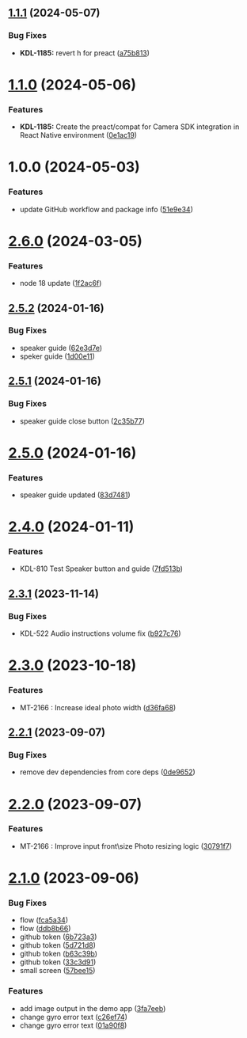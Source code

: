 ## [1.1.1](https://github.com/3dlook-me/camera-widget-react/compare/v1.1.0...v1.1.1) (2024-05-07)


### Bug Fixes

* **KDL-1185:** revert h for preact ([a75b813](https://github.com/3dlook-me/camera-widget-react/commit/a75b8137d677bba65b80c1698becc95cb5f37db4))

# [1.1.0](https://github.com/3dlook-me/camera-widget-react/compare/v1.0.0...v1.1.0) (2024-05-06)


### Features

* **KDL-1185:** Create the preact/compat for Camera SDK integration in React Native environment ([0e1ac19](https://github.com/3dlook-me/camera-widget-react/commit/0e1ac19959ffd51cea4459c4ddee888cb14a1b8f))

# 1.0.0 (2024-05-03)


### Features

* update GitHub workflow and package info ([51e9e34](https://github.com/3dlook-me/camera-widget-react/commit/51e9e34c008d8a86530c61774b37793e57f1d31e))

# [2.6.0](https://github.com/3dlook-me/widget-camera/compare/v2.5.2...v2.6.0) (2024-03-05)


### Features

* node 18 update ([1f2ac6f](https://github.com/3dlook-me/widget-camera/commit/1f2ac6f61817a2e3eb7f9bccff3b868d5e6e332b))

## [2.5.2](https://github.com/3dlook-me/widget-camera/compare/v2.5.1...v2.5.2) (2024-01-16)


### Bug Fixes

* speaker guide ([62e3d7e](https://github.com/3dlook-me/widget-camera/commit/62e3d7e68444f99ab96989ef17d079bfd41b28a2))
* speker guide ([1d00e11](https://github.com/3dlook-me/widget-camera/commit/1d00e11b62dcdecf97885ac29e04dd606464d0cd))

## [2.5.1](https://github.com/3dlook-me/widget-camera/compare/v2.5.0...v2.5.1) (2024-01-16)


### Bug Fixes

* speaker guide close button ([2c35b77](https://github.com/3dlook-me/widget-camera/commit/2c35b774c1bbdc7f0e3708aa249c32ab5e390e08))

# [2.5.0](https://github.com/3dlook-me/widget-camera/compare/v2.4.0...v2.5.0) (2024-01-16)


### Features

* speaker guide updated ([83d7481](https://github.com/3dlook-me/widget-camera/commit/83d7481250a8732c3866caf64301a78aead99f7c))

# [2.4.0](https://github.com/3dlook-me/widget-camera/compare/v2.3.1...v2.4.0) (2024-01-11)


### Features

* KDL-810 Test Speaker button and guide ([7fd513b](https://github.com/3dlook-me/widget-camera/commit/7fd513bee7a93387fa09824075639df8fc161966))

## [2.3.1](https://github.com/3dlook-me/widget-camera/compare/v2.3.0...v2.3.1) (2023-11-14)


### Bug Fixes

* KDL-522 Audio instructions volume fix ([b927c76](https://github.com/3dlook-me/widget-camera/commit/b927c763fb128cc37198ae9745d059cb6cb3eb0f))

# [2.3.0](https://github.com/3dlook-me/widget-camera/compare/v2.2.1...v2.3.0) (2023-10-18)


### Features

* MT-2166 : Increase ideal photo width ([d36fa68](https://github.com/3dlook-me/widget-camera/commit/d36fa68ef0a76901dd079137b6d8121c3025a8af))

## [2.2.1](https://github.com/3dlook-me/widget-camera/compare/v2.2.0...v2.2.1) (2023-09-07)


### Bug Fixes

* remove dev dependencies from core deps ([0de9652](https://github.com/3dlook-me/widget-camera/commit/0de9652edd0d00a228ab55f32465eb4ac10f2172))

# [2.2.0](https://github.com/3dlook-me/widget-camera/compare/v2.1.0...v2.2.0) (2023-09-07)


### Features

* MT-2166 : Improve input front\size Photo resizing logic ([30791f7](https://github.com/3dlook-me/widget-camera/commit/30791f7a232dbf530dfab833a36710e9ecc82065))

# [2.1.0](https://github.com/3dlook-me/widget-camera/compare/v2.0.5...v2.1.0) (2023-09-06)


### Bug Fixes

* flow ([fca5a34](https://github.com/3dlook-me/widget-camera/commit/fca5a34f5b590682f60a1ae9a206a902b07aead1))
* flow ([ddb8b66](https://github.com/3dlook-me/widget-camera/commit/ddb8b66426b2b6bdbe721d2fe72d363ef1c04a8b))
* github token ([6b723a3](https://github.com/3dlook-me/widget-camera/commit/6b723a3cdc8e86cd10980d1006258c05946006b5))
* github token ([5d721d8](https://github.com/3dlook-me/widget-camera/commit/5d721d860c0774ede3b8c24df80bf6be2894cf1e))
* github token ([b63c39b](https://github.com/3dlook-me/widget-camera/commit/b63c39b40cfb3797015a3b25c5a043bc830a507d))
* github token ([33c3d91](https://github.com/3dlook-me/widget-camera/commit/33c3d911d12ccb4ee0266d67decd331e9e3d7875))
* small screen ([57bee15](https://github.com/3dlook-me/widget-camera/commit/57bee159bffd71232ad8b0996d02299f87d32c48))


### Features

* add image output in the demo app ([3fa7eeb](https://github.com/3dlook-me/widget-camera/commit/3fa7eeb7dd16c9a3732ed6a9aa739cc2870a3a45))
* change gyro error text ([c26ef74](https://github.com/3dlook-me/widget-camera/commit/c26ef74b8e1a404b2e386f09d8f8da9442a8d557))
* change gyro error text ([01a90f8](https://github.com/3dlook-me/widget-camera/commit/01a90f8a613a162b5d8d74282d8e4027d4da8748))
